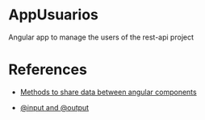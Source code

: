 # AppUsuarios

Angular app to manage the users of the rest-api project

# References

- [Methods to share data between angular components](https://fireship.io/lessons/sharing-data-between-angular-components-four-methods/)

- [@input and @output](https://blog.hackages.io/angular-component-interaction-with-input-output-and-eventemitter-72526422b95c)

